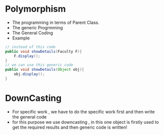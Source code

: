 # Polymorphism
- The programming in terms of  Parent Class.
- The generic Progrmming
- The General Coding
- Example
```java
// instead of this code
public void showDetails(Faculty F){
    F.display();
}
// we can use this generic code
public void showDetails(Object obj){
    obj.display();
}

```
# DownCasting
- For specific work , we have to do the specific work first and then write the general code
- for this purpose we use downcasting , in this one object is firstly used to get the required results and then generic code is written!